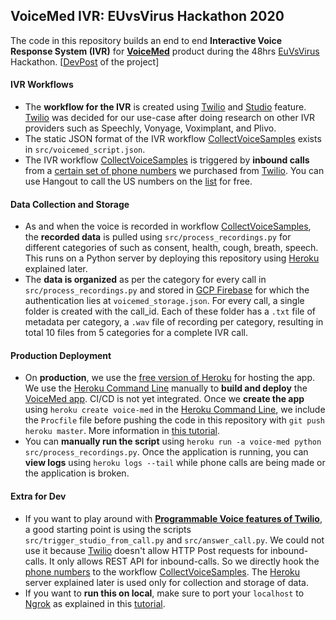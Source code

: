 ## VoiceMed IVR: EUvsVirus Hackathon 2020

The code in this repository builds an end to end **Interactive Voice Response System (IVR)** for **[VoiceMed](https://www.voicemed.io/)** product during the 48hrs [EuVsVirus](https://euvsvirus.org/) Hackathon. [[DevPost](https://devpost.com/software/voicemed-1z3b0r) of the project]

#### IVR Workflows

- The **workflow for the IVR** is created using [Twilio](https://www.twilio.com/) and  [Studio](https://www.twilio.com/docs/studio) feature. [Twilio](https://www.twilio.com/) was decided for our use-case after doing research on other IVR providers such as Speechly, Vonyage, Voximplant, and Plivo.
- The static JSON format of the IVR workflow [CollectVoiceSamples](https://www.twilio.com/console/studio/flows/FWa396c402ec28276a2d800876d4f241ff) exists in `src/voicemed_script.json`.
- The IVR workflow [CollectVoiceSamples](https://www.twilio.com/console/studio/flows/FWa396c402ec28276a2d800876d4f241ff) is triggered by **inbound calls** from a [certain set of phone numbers](https://www.twilio.com/console/phone-numbers/incoming) we purchased from [Twilio](https://www.twilio.com/). You can use Hangout to call the US numbers on the [list](https://www.twilio.com/console/phone-numbers/incoming) for free.

#### Data Collection and Storage

- As and when the voice is recorded in workflow [CollectVoiceSamples](https://www.twilio.com/console/studio/flows/FWa396c402ec28276a2d800876d4f241ff), the **recorded data** is pulled using `src/process_recordings.py` for different categories of such as consent, health, cough, breath, speech. This runs on a Python server by deploying this repository using [Heroku](https://www.heroku.com/) explained later.
- The **data is organized** as per the category for every call in `src/process_recordings.py` and stored in [GCP Firebase](https://console.cloud.google.com/storage/browser/voicemedcalls-78bd8.appspot.com/CAd21d5f42c6225900dcdbe599b114dc5e/?forceOnBucketsSortingFiltering=false&authuser=2&project=voicemedcalls-78bd8) for which the authentication lies at `voicemed_storage.json`. For every call, a single folder is created with the call_id. Each of these folder has a `.txt` file of metadata per category, a `.wav` file of recording per category, resulting in total 10 files from 5 categories for a complete IVR call.

#### Production Deployment

-  On **production**, we use the [free version of Heroku](https://www.heroku.com/pricing) for hosting the app. We use the [Heroku Command Line](https://devcenter.heroku.com/categories/command-line) manually to **build and deploy** the [VoiceMed app](https://dashboard.heroku.com/apps/voice-med). CI/CD is not yet integrated. Once we **create the app** using `heroku create voice-med` in the [Heroku Command Line](https://devcenter.heroku.com/categories/command-line), we include the `Procfile` file before pushing the code in this repository with `git push heroku master`. More information in [this tutorial](https://medium.com/better-programming/how-to-get-your-flask-app-running-on-heroku-892030811c0f).
- You can **manually run the script** using `heroku run -a voice-med python src/process_recordings.py`. Once the application is running, you can **view logs** using `heroku logs --tail` while phone calls are being made or the application is broken.

#### Extra for Dev

- If you want to play around with **[Programmable Voice features of Twilio](https://www.twilio.com/docs/voice)**, a good starting point is using the scripts `src/trigger_studio_from_call.py` and `src/answer_call.py`. We could not use it because [Twilio](https://www.twilio.com/) doesn't allow HTTP Post requests for inbound-calls. It only allows REST API for inbound-calls. So we directly hook the [phone numbers](https://www.twilio.com/console/phone-numbers/incoming) to the workflow [CollectVoiceSamples](https://www.twilio.com/console/studio/flows/FWa396c402ec28276a2d800876d4f241ff). The  [Heroku](https://www.heroku.com/) server explained later is used only for collection and storage of data.
- If you want to **run this on local**, make sure to port your `localhost` to [Ngrok](https://ngrok.com/) as explained in this [tutorial](https://www.twilio.com/docs/voice/tutorials/how-to-respond-to-incoming-phone-calls-python).